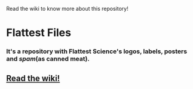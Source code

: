 Read the wiki to know more about this repository!
# Flattest Files
### It's a repository with Flattest Science's logos, labels, posters and _spam_(as canned meat).
## [Read the wiki!](https://github.com/System32-Windows/Flattest-Files/wiki)
